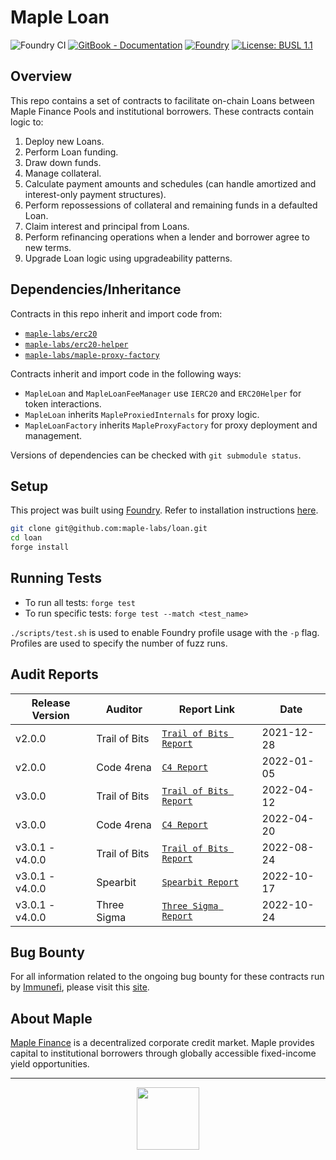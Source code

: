 # Maple Loan

![Foundry CI](https://github.com/maple-labs/loan/actions/workflows/forge.yml/badge.svg)
[![GitBook - Documentation](https://img.shields.io/badge/GitBook-Documentation-orange?logo=gitbook&logoColor=white)](https://maplefinance.gitbook.io/maple/maple-for-developers/protocol-overview)
[![Foundry][foundry-badge]][foundry]
[![License: BUSL 1.1](https://img.shields.io/badge/License-BUSL%201.1-blue.svg)](https://github.com/maple-labs/loan/blob/main/LICENSE)

[foundry]: https://getfoundry.sh/
[foundry-badge]: https://img.shields.io/badge/Built%20with-Foundry-FFDB1C.svg

## Overview

This repo contains a set of contracts to facilitate on-chain Loans between Maple Finance Pools and institutional borrowers. These contracts contain logic to:
1. Deploy new Loans.
2. Perform Loan funding.
3. Draw down funds.
4. Manage collateral.
5. Calculate payment amounts and schedules (can handle amortized and interest-only payment structures).
6. Perform repossessions of collateral and remaining funds in a defaulted Loan.
7. Claim interest and principal from Loans.
8. Perform refinancing operations when a lender and borrower agree to new terms.
9. Upgrade Loan logic using upgradeability patterns.

## Dependencies/Inheritance

Contracts in this repo inherit and import code from:
- [`maple-labs/erc20`](https://github.com/maple-labs/erc20)
- [`maple-labs/erc20-helper`](https://github.com/maple-labs/erc20-helper)
- [`maple-labs/maple-proxy-factory`](https://github.com/maple-labs/maple-proxy-factory)

Contracts inherit and import code in the following ways:
- `MapleLoan` and `MapleLoanFeeManager` use `IERC20` and `ERC20Helper` for token interactions.
- `MapleLoan` inherits `MapleProxiedInternals` for proxy logic.
- `MapleLoanFactory` inherits `MapleProxyFactory` for proxy deployment and management.

Versions of dependencies can be checked with `git submodule status`.

## Setup

This project was built using [Foundry](https://book.getfoundry.sh/). Refer to installation instructions [here](https://github.com/foundry-rs/foundry#installation).

```sh
git clone git@github.com:maple-labs/loan.git
cd loan
forge install
```

## Running Tests
- To run all tests: `forge test`
- To run specific tests: `forge test --match <test_name>`

`./scripts/test.sh` is used to enable Foundry profile usage with the `-p` flag. Profiles are used to specify the number of fuzz runs.

## Audit Reports

| Release Version | Auditor | Report Link | Date |
|---|---|---|---|
| v2.0.0 | Trail of Bits | [`Trail of Bits Report`](https://docs.google.com/viewer?url=https://github.com/maple-labs/maple-core/files/7847684/Maple.Finance.-.Final.Report_v3.pdf) | 2021-12-28 |
| v2.0.0 | Code 4rena | [`C4 Report`](https://code4rena.com/reports/2021-12-maple/) | 2022-01-05 |
| v3.0.0 | Trail of Bits | [`Trail of Bits Report`](https://docs.google.com/viewer?url=https://github.com/maple-labs/maple-core/files/8507237/Maple.Finance.-.Final.Report.-.Fixes.pdf) | 2022-04-12 |
| v3.0.0 | Code 4rena | [`C4 Report`](https://code4rena.com/reports/2022-03-maple/) | 2022-04-20 |
| v3.0.1 - v4.0.0 | Trail of Bits | [`Trail of Bits Report`](https://docs.google.com/viewer?url=https://github.com/maple-labs/maple-v2-audits/files/10246688/Maple.Finance.v2.-.Final.Report.-.Fixed.-.2022.pdf) | 2022-08-24 |
| v3.0.1 - v4.0.0 | Spearbit | [`Spearbit Report`](https://docs.google.com/viewer?url=https://github.com/maple-labs/maple-v2-audits/files/10223545/Maple.Finance.v2.-.Spearbit.pdf) | 2022-10-17 |
| v3.0.1 - v4.0.0 | Three Sigma | [`Three Sigma Report`](https://docs.google.com/viewer?url=https://github.com/maple-labs/maple-v2-audits/files/10223541/three-sigma_maple-finance_code-audit_v1.1.1.pdf) | 2022-10-24 |

## Bug Bounty

For all information related to the ongoing bug bounty for these contracts run by [Immunefi](https://immunefi.com/), please visit this [site](https://immunefi.com/bounty/maple/).

## About Maple

[Maple Finance](https://maple.finance) is a decentralized corporate credit market. Maple provides capital to institutional borrowers through globally accessible fixed-income yield opportunities.

---

<p align="center">
  <img src="https://user-images.githubusercontent.com/44272939/196706799-fe96d294-f700-41e7-a65f-2d754d0a6eac.gif" height="100" />
</p>
